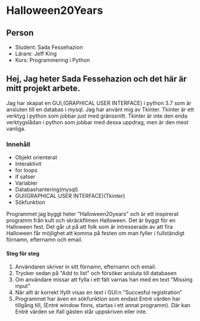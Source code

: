 # Halloween20Years

## Person
* Student: Sada Fessehazion
* Lärare: Jeff King
* Kurs: Programmering i Python

## Hej, Jag heter Sada Fessehazion och det här är mitt projekt arbete.

Jag har skapat en GUI,(GRAPHICAL USER INTERFACE) i python 3.7 som är ansluten till en databas i mysql. Jag har använt mig av Tkinter. Tkinter är ett verktyg i python som jobbar just med gränssnitt. Tkinter är inte den enda verktygslådan i python som jobbar med dessa uppdrag, men är den mest vanliga.

### Innehåll
* Objekt orienterat
* Interaktivit
* for loops
* if satser
* Variabler
* Databashantering(mysql)
* GUI(GRAPHICAL USER INTERFACE)(Tkinter)
* Sökfunktion

Programmet jag byggt heter "Halloween20years" och är ett inspirerat programm från kult och skräckfilmen Halloween. Det är byggt för en Halloween fest. Det går ut på att folk som är intresserade av att fira Halloween får möjlighet att komma på festen om man fyller i fullständigt förnamn, efternamn och email.

#### Steg för steg

1. Användaren skriver in sitt förnamn, efternamn och email.
2. Trycker sedan på "Add to list" och försöker ansluta till databasen
3. Om användare missar att fylla i ett fält varnas han med en text "Missing input"
4. När allt är korrekt ifyllt visas en text i GUI:n "Succesful registration" 
5. Programmet har även en sökfunktion som endast Entré värden har tillgång till, (Entré window finns, startas i ett annat programm). Där kan Entré värden se ifall gästen står uppskriven eller inte.



